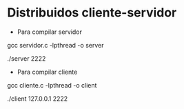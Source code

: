 # Distribuidos cliente-servidor
- Para compilar servidor

gcc servidor.c -lpthread -o server

./server 2222

- Para compilar cliente

gcc cliente.c -lpthread -o client

./client 127.0.0.1 2222
